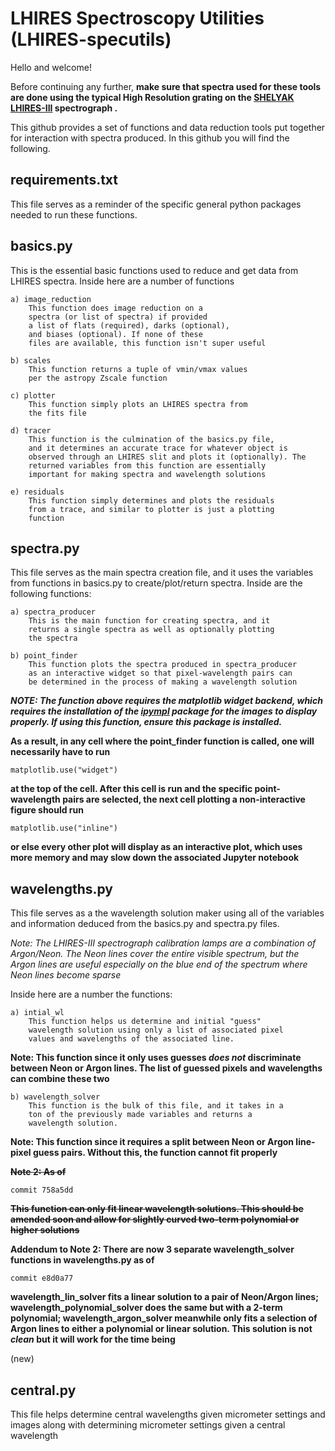 # LHIRES Spectroscopy Utilities (LHIRES-specutils)

Hello and welcome! 

Before continuing any further, **make sure that spectra used for these tools are done using the typical High Resolution grating on the [SHELYAK LHIRES-III](https://www.shelyak.com/produit/spectroscope-lhires-iii/?lang=en) spectrograph .**

This github provides a set of functions and data reduction tools put together for interaction with spectra produced. In this github you will find the following.

## requirements.txt
This file serves as a reminder of the specific general python packages needed to run these functions.

## basics.py
This is the essential basic functions used to reduce and get data from LHIRES spectra. Inside here are a number of functions

	a) image_reduction 
		This function does image reduction on a 
		spectra (or list of spectra) if provided 
		a list of flats (required), darks (optional),
		and biases (optional). If none of these 
		files are available, this function isn't super useful
	
	b) scales
		This function returns a tuple of vmin/vmax values 
		per the astropy Zscale function
	
	c) plotter	
		This function simply plots an LHIRES spectra from 
		the fits file
	
	d) tracer	
		This function is the culmination of the basics.py file, 
		and it determines an accurate trace for whatever object is
		observed through an LHIRES slit and plots it (optionally). The
		returned variables from this function are essentially
		important for making spectra and wavelength solutions 

	e) residuals
		This function simply determines and plots the residuals 
		from a trace, and similar to plotter is just a plotting
		function

## spectra.py
This file serves as the main spectra creation file, and it uses the variables from functions in basics.py to create/plot/return spectra. Inside are the following functions:

	a) spectra_producer
		This is the main function for creating spectra, and it
		returns a single spectra as well as optionally plotting 
		the spectra 	
	
	b) point_finder
		This function plots the spectra produced in spectra_producer
		as an interactive widget so that pixel-wavelength pairs can
		be determined in the process of making a wavelength solution

***NOTE: The function above requires the matplotlib widget backend, which requires the installation of the [ipympl](https://matplotlib.org/ipympl/) package for the images to display properly. If using this function, ensure this package is installed.***

**As a result, in any cell where the point_finder function is called, one will necessarily have to run**
		
	matplotlib.use("widget")

**at the top of the cell. After this cell is run and the specific point-wavelength pairs are selected, the next cell plotting a non-interactive figure should run**

	matplotlib.use("inline")

**or else every other plot will display as an interactive plot, which uses more memory and may slow down the associated Jupyter notebook**


## wavelengths.py
This file serves as a the wavelength solution maker using all of the variables and information deduced from the basics.py and spectra.py files. 

*Note: The LHIRES-III spectrograph calibration lamps are a combination of Argon/Neon. The Neon lines cover the entire visible spectrum, but the Argon lines are useful especially on the blue end of the spectrum where Neon lines become sparse*

Inside here are a number the functions:

	a) intial_wl
		This function helps us determine and initial "guess"
		wavelength solution using only a list of associated pixel
		values and wavelengths of the associated line. 

**Note: This function since it only uses guesses *does not* discriminate between Neon or Argon lines. The list of guessed pixels and wavelengths can combine these two**

	b) wavelength_solver
		This function is the bulk of this file, and it takes in a
		ton of the previously made variables and returns a 
		wavelength solution. 

**Note: This function since it requires a split between Neon or Argon line-pixel guess pairs. Without this, the function cannot fit properly**

~~**Note 2: As of**~~

	commit 758a5dd
 
~~**This function can only fit linear wavelength solutions. This should be amended soon and allow for slightly curved two-term polynomial or higher solutions**~~

**Addendum to Note 2: There are now 3 separate wavelength_solver functions in wavelengths.py as of**

	commit e8d0a77
 
**wavelength_lin_solver fits a linear solution to a pair of Neon/Argon lines; wavelength_polynomial_solver does the same but with a 2-term polynomial; wavelength_argon_solver meanwhile only fits a selection of Argon lines to either a polynomial or linear solution. This solution is not *clean* but it will work for the time being**

(new)
## central.py
This file helps determine central wavelengths given micrometer settings and images along with determining micrometer settings given a central wavelength
